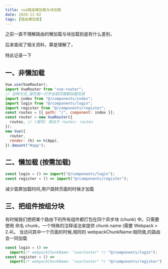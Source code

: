 ```yaml
---
title: vue路由懒加载与块加载
date: 2020-11-02
tags: [路由懒加载]
---
```


之前一直不理解路由的懒加载与块加载到底有什么差别，

后来查阅了相关资料，算是理解了，

特此记录一下

<!-- more -->

## 一、非懒加载

```js
Vue.use(VueRouter);
import VueRouter from "vue-router";
// 这种方式,是页面一打开全部页面都加载完成
import index from "@/components/index";
import login from "@/components/login";
import register from "@/components/register";
const routes = [{ path: "/", component: index }];
const router = new VueRouter({
  routes, // (缩写) 相当于 routes: routes
});
new Vue({
  router,
  render: (h) => h(App),
}).$mount("#app");
```

## 二、懒加载 (按需加载)

```js
const login = () => import("@/components/login");
const register = () => import("@/components/register");
```

减少首屏加载时间,用户跳转页面的时候才加载

## 三、把组件按组分块

有时候我们想把某个路由下的所有组件都打包在同个异步块 (chunk) 中。只需要使用 命名 chunk，一个特殊的注释语法来提供 chunk name (需要 Webpack > 2.4)。
当访问其中一个页面的时候,相同的 webpackChunkName:相同值,的路由会一同加载

```js
const login = () =>
  import(/* webpackChunkName: "userCenter" */ "@/components/login");
const register = () =>
  import(/* webpackChunkName: "userCenter" */ "@/components/register");
```
